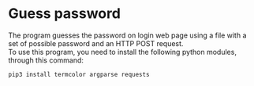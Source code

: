 # Guess password
The program guesses the password on login web page using a file with a set of possible password and an HTTP POST request.<br>
To use this program, you need to install the following python modules, through this command:
<pre lang="bash"><code>pip3 install termcolor argparse requests</code></pre>
